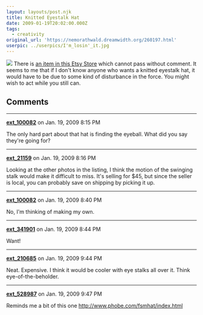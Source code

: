 ```yaml
---
layout: layouts/post.njk
title: Knitted Eyestalk Hat
date: 2009-01-19T20:02:00.000Z
tags:
  - creativity
original_url: 'https://nemorathwald.dreamwidth.org/260197.html'
userpic: ../userpics/I'm_losin'_it.jpg
---
```

[![](http://lh6.ggpht.com/_ENXtTKU9j1A/SXTdoH_ZykI/AAAAAAAAGGU/irUHDt-YKdc/s288/eyestalkhat.jpg)](http://picasaweb.google.com/lh/photo/mOJnm3mKdmpORWdT7LWBDw?feat=embedwebsite) There is [an item in this Etsy Store](http://www.etsy.com/view_listing.php?listing_id=18705197) which cannot pass without comment. It seems to me that if I don't know anyone who wants a knitted eyestalk hat, it would have to be due to some kind of disturbance in the force. You might wish to act while you still can.

## Comments

---

**[ext_100082](https://www.dreamwidth.org/users/ext_100082)** on Jan. 19, 2009 8:15 PM

The only hard part about that hat is finding the eyeball. What did you say they're going for?

---

**[ext_21159](https://www.dreamwidth.org/users/ext_21159)** on Jan. 19, 2009 8:16 PM

Looking at the other photos in the listing, I think the motion of the swinging stalk would make it difficult to miss. It's selling for $45, but since the seller is local, you can probably save on shipping by picking it up.

---

**[ext_100082](https://www.dreamwidth.org/users/ext_100082)** on Jan. 19, 2009 8:40 PM

No, I'm thinking of making my own.

---

**[ext_341901](https://www.dreamwidth.org/users/ext_341901)** on Jan. 19, 2009 8:44 PM

Want!

---

**[ext_210685](https://www.dreamwidth.org/users/ext_210685)** on Jan. 19, 2009 9:44 PM

Neat. Expensive. I think it would be cooler with eye stalks all over it. Think eye-of-the-beholder.

---

**[ext_528987](https://www.dreamwidth.org/users/ext_528987)** on Jan. 19, 2009 9:47 PM

Reminds me a bit of this one http://www.phobe.com/fsmhat/index.html
